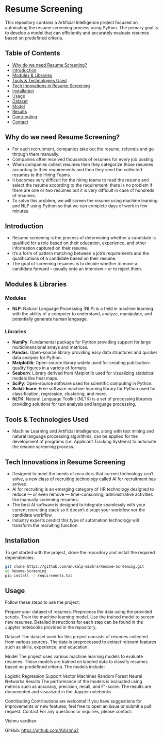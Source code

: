 # Resume Screening

This repository contains a Artificial Intelligence project focused on automating the resume screening process using Python. The primary goal is to develop a model that can efficiently and accurately evaluate resumes based on predefined criteria.

## Table of Contents

- [Why do we need Resume Screening?](#why-do-we-need-resume-screening)
- [Introduction](#introduction)
- [Modules & Libraries](#modules--libraries)
- [Tools & Technologies Used](#tools--technologies-used)
- [Tech Innovations in Resume Screening](#tech-innovations-in-resume-screening)
- [Installation](#installation)
- [Usage](#usage)
- [Dataset](#dataset)
- [Model](#model)
- [Results](#results)
- [Contributing](#contributing)
- [Contact](#contact)

## Why do we need Resume Screening?

- For each recruitment, companies take out the resume, referrals and go through them manually.
- Companies often received thousands of resumes for every job posting.
- When companies collect resumes then they categorize those resumes according to their requirements and then they send the collected resumes to the Hiring Teams.
- It becomes very difficult for the hiring teams to read the resume and select the resume according to the requirement, there is no problem if there are one or two resumes but it is very difficult in case of hundreds of resumes.
- To solve this problem, we will screen the resume using machine learning and NLP using Python so that we can complete days of work in few minutes.

## Introduction

- Resume screening is the process of determining whether a candidate is qualified for a role based on their education, experience, and other information captured on their resume.
- It’s a form of pattern matching between a job’s requirements and the qualifications of a candidate based on their resume.
- The goal of screening resumes is to decide whether to move a candidate forward – usually onto an interview – or to reject them.

## Modules & Libraries

### Modules
- **NLP**: Natural Language Processing (NLP) is a field in machine learning with the ability of a computer to understand, analyze, manipulate, and potentially generate human language.

### Libraries
- **NumPy**: Fundamental package for Python providing support for large multidimensional arrays and matrices.
- **Pandas**: Open-source library providing easy data structures and quicker data analysis for Python.
- **Matplotlib**: Open-source library widely used for creating publication-quality figures in a variety of formats.
- **Seaborn**: Library derived from Matplotlib used for visualizing statistical models like heat maps.
- **SciPy**: Open-source software used for scientific computing in Python.
- **Scikit-learn**: Free software machine learning library for Python used for classification, regression, clustering, and more.
- **NLTK**: Natural Language Toolkit (NLTK) is a set of processing libraries providing solutions for text analysis and language processing.

## Tools & Technologies Used

- Machine Learning and Artificial intelligence, along with text mining and natural language processing algorithms, can be applied for the development of programs (i.e. Applicant Tracking Systems) to automate the resume screening process.

## Tech Innovations in Resume Screening

- Designed to meet the needs of recruiters that current technology can’t solve, a new class of recruiting technology called AI for recruitment has arrived.
- AI for recruiting is an emerging category of HR technology designed to reduce — or even remove — time-consuming, administrative activities like manually screening resumes.
- The best AI software is designed to integrate seamlessly with your current recruiting stack so it doesn’t disrupt your workflow nor the candidate workflow.
- Industry experts predict this type of automation technology will transform the recruiting function.

## Installation

To get started with the project, clone the repository and install the required dependencies.

```bash
git clone https://github.com/anukalp-mishra/Resume-Screening.git
cd Resume-Screening
pip install -r requirements.txt
```
## Usage
Follow these steps to use the project:

Prepare your dataset of resumes.
Preprocess the data using the provided scripts.
Train the machine learning model.
Use the trained model to screen new resumes.
Detailed instructions for each step can be found in the Jupyter notebooks provided in the repository.

Dataset
The dataset used for this project consists of resumes collected from various sources. The data is preprocessed to extract relevant features such as skills, experience, and education.

Model
The project uses various machine learning models to evaluate resumes. These models are trained on labeled data to classify resumes based on predefined criteria. The models include:

Logistic Regression
Support Vector Machines
Random Forest
Neural Networks
Results
The performance of the models is evaluated using metrics such as accuracy, precision, recall, and F1-score. The results are documented and visualized in the Jupyter notebooks.

Contributing
Contributions are welcome! If you have suggestions for improvements or new features, feel free to open an issue or submit a pull request.
Contact
For any questions or inquiries, please contact:

Vishnu vardhan

GitHub: https://github.com/AVishnu2
